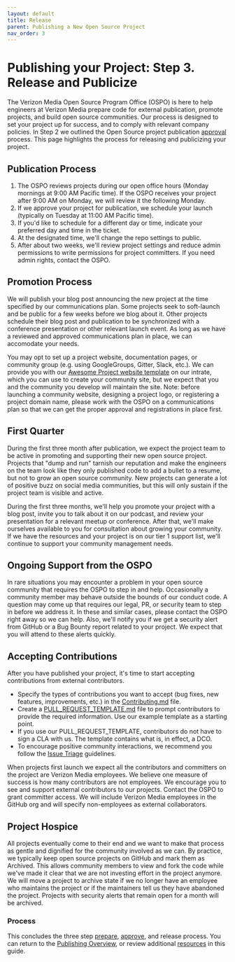 ```yaml
---
layout: default
title: Release
parent: Publishing a New Open Source Project
nav_order: 3
---
```


# Publishing your Project: Step 3. Release and Publicize

The Verizon Media Open Source Program Office (OSPO) is here to help engineers at Verizon Media prepare code for external publication, promote projects, and build open source communities. Our process is designed to set your project up for success, and to comply with relevant company policies. In Step 2 we outlined the Open Source project publication [approval](../publishing/approval.md) process. This page highlights the process for releasing and publicizing your project.

## Publication Process

1. The OSPO reviews projects during our open office hours (Monday mornings at 9:00 AM Pacific time). If the OSPO receives your project after 9:00 AM on Monday, we will review it the following Monday.
1. If we approve your project for publication, we schedule your launch (typically on Tuesday at 11:00 AM Pacific time). 
1. If you'd like to schedule for a different day or time, indicate your preferred day and time in the ticket.
1. At the designated time, we'll change the repo settings to public.
1. After about two weeks, we'll review project settings and reduce admin permissions to write permissions for project committers. If you need admin rights, contact the OSPO.

## Promotion Process

We will publish your blog post announcing the new project at the time specified by our communications plan. Some projects seek to soft-launch and be public for a few weeks before we blog about it. Other projects schedule their blog post and publication to be synchronized with a conference presentation or other relevant launch event. As long as we have a reviewed and approved communications plan in place, we can accomodate your needs.

You may opt to set up a project website, documentation pages, or community group (e.g. using GoogleGroups, Gitter, Slack, etc.). We can provide you with our [Awesome Project website template](https://yo/open-source-website) on our intrate, which you can use to create your community site, but we expect that you and the community you develop will maintain the site. Note: before launching a community website, designing a project logo, or registering a project domain name, please work with the OSPO on a communications plan so that we can get the proper approval and registrations in place first.

## First Quarter

During the first three month after publication, we expect the project team to be active in promoting and supporting their new open source project. Projects that "dump and run" tarnish our reputation and make the engineers on the team look like they only published code to add a bullet to a resume, but not to grow an open source community. New projects can generate a lot of positive buzz on social media communities, but this will only sustain if the project team is visible and active. 

During the first three months, we'll help you promote your project with a blog post, invite you to talk about it on our podcast, and review your presentation for a relevant meetup or conference. After that, we'll make ourselves available to you for consultation about growing your community. If we have the resources and your project is on our tier 1 support list, we'll continue to support your community management needs.

## Ongoing Support from the OSPO

In rare situations you may encounter a problem in your open source community that requires the OSPO to step in and help. Occasionally a community member may behave outside the bounds of our conduct code. A question may come up that requires our legal, PR, or security team to step in before we address it. In these and similar cases, please contact the OSPO right away so we can help. Also, we'll notify you if we get a security alert from GitHub or a Bug Bounty report related to your project. We expect that you will attend to these alerts quickly.

## Accepting Contributions

After you have published your project, it's time to start accepting contributions from external contributors.
- Specify the types of contributions you want to accept (bug fixes, new features, improvements, etc.) in the [Contributing.md](../publishing/publishing-template/Contributing.md) file.
- Create a [PULL_REQUEST_TEMPLATE.md](../publishing/publishing-template/PULL_REQUEST_TEMPLATE.md) file to prompt contributors to provide the required information. Use our example template as a starting point.
- If you use our PULL_REQUEST_TEMPLATE, contributors do not have to sign a CLA with us. The template contains what is, in effect, a DCO. 
- To encourage positive community interactions, we recommend you follow the [Issue Triage](../resources/issue-triage.md) guidelines.

When projects first launch we expect all the contributors and committers on the project are Verizon Media employees. We believe one measure of success is how many contributors are not employees. We encourage you to see and support external contributors to our projects. Contact the OSPO to grant committer access. We will include Verizon Media employees in the GitHub org and will specify non-employees as external collaborators. 

## Project Hospice 

All projects eventually come to their end and we want to make that process as gentle and dignified for the community involved as we can. By practice, we typically keep open source projects on GitHub and mark them as Archived. This allows community members to view and fork the code while we've made it clear that we are not investing effort in the project anymore. We will move a project to archive state if we no longer have an employee who maintains the project or if the maintainers tell us they have abandoned the project. Projects with security alerts that remain open for a month will be archived.

### Process

This concludes the three step [prepare](../publishing/prepare.md), [approve](../publishing/approve.md), and release process. You can return to the [Publishing Overview](../publishing/publish.md), or review additional [resources](../resources/resources.md) in this guide.
